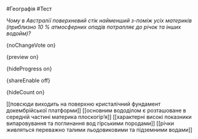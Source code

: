 #Географія #Тест

*Чому в Австралії поверхневий стік найменший з-поміж усіх материків (приблизно 10 % атмосферних опадів потрапляє до річок та інших водойм)?*

{noChangeVote on}

{preview on}

{hideProgress on}

{shareEnable off}

{hideCount on}

[[повсюди виходить на поверхню кристалічний фундамент докембрійської  платформи]]
[[основним вододілом є розташоване в середній частині материка плоскогір’я]]
[[характерні високі показники випаровування та поглинання вод гірськими породами]]
[[річки живляться переважно талими льодовиковими та підземними водами]]
